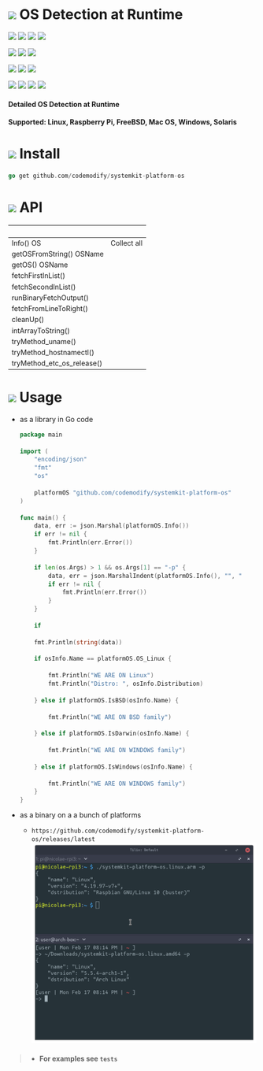 # ![](https://fonts.gstatic.com/s/i/materialicons/bookmarks/v4/24px.svg)  OS Detection at Runtime
[![](https://img.shields.io/github/v/release/codemodify/systemkit-platform-os?style=flat-square)](https://github.com/codemodify/systemkit-platform-os/releases/latest)
![](https://img.shields.io/github/languages/code-size/codemodify/systemkit-platform-os?style=flat-square)
![](https://img.shields.io/github/last-commit/codemodify/systemkit-platform-os?style=flat-square)
[![](https://img.shields.io/badge/license-0--license-brightgreen?style=flat-square)](https://github.com/codemodify/TheFreeLicense)

![](https://img.shields.io/github/workflow/status/codemodify/systemkit-platform-os/qa?style=flat-square)
![](https://img.shields.io/github/issues/codemodify/systemkit-platform-os?style=flat-square)
[![](https://goreportcard.com/badge/github.com/codemodify/systemkit-platform-os?style=flat-square)](https://goreportcard.com/report/github.com/codemodify/systemkit-platform-os)

[![](https://img.shields.io/badge/godoc-reference-brightgreen?style=flat-square)](https://godoc.org/github.com/codemodify/systemkit-platform-os)
![](https://img.shields.io/badge/PRs-welcome-brightgreen.svg?style=flat-square)
![](https://img.shields.io/gitter/room/codemodify/systemkit-platform-os?style=flat-square)

![](https://img.shields.io/github/contributors/codemodify/systemkit-platform-os?style=flat-square)
![](https://img.shields.io/github/stars/codemodify/systemkit-platform-os?style=flat-square)
![](https://img.shields.io/github/watchers/codemodify/systemkit-platform-os?style=flat-square)
![](https://img.shields.io/github/forks/codemodify/systemkit-platform-os?style=flat-square)

#### Detailed OS Detection at Runtime
#### Supported: Linux, Raspberry Pi, FreeBSD, Mac OS, Windows, Solaris


# ![](https://fonts.gstatic.com/s/i/materialicons/bookmarks/v4/24px.svg) Install
```go
go get github.com/codemodify/systemkit-platform-os
```
# ![](https://fonts.gstatic.com/s/i/materialicons/bookmarks/v4/24px.svg) API

&nbsp;																| &nbsp;
---     															| ---
Info() OS | Collect all
getOSFromString() OSName | 
getOS() OSName | 
fetchFirstInList() | 
fetchSecondInList() | 
runBinaryFetchOutput() | 
fetchFromLineToRight()  | 
cleanUp()  | 
intArrayToString()  | 
tryMethod_uname()  | 
tryMethod_hostnamectl()  | 
tryMethod_etc_os_release()  | 



# ![](https://fonts.gstatic.com/s/i/materialicons/bookmarks/v4/24px.svg) Usage
- as a library in Go code
	```go
	package main

	import (
		"encoding/json"
		"fmt"
		"os"

		platformOS "github.com/codemodify/systemkit-platform-os"
	)

	func main() {
		data, err := json.Marshal(platformOS.Info())
		if err != nil {
			fmt.Println(err.Error())
		}

		if len(os.Args) > 1 && os.Args[1] == "-p" {
			data, err = json.MarshalIndent(platformOS.Info(), "", "    ")
			if err != nil {
				fmt.Println(err.Error())
			}
		}

		if

		fmt.Println(string(data))

		if osInfo.Name == platformOS.OS_Linux {

			fmt.Println("WE ARE ON Linux")
			fmt.Println("Distro: ", osInfo.Distribution)

		} else if platformOS.IsBSD(osInfo.Name) {

			fmt.Println("WE ARE ON BSD family")

		} else if platformOS.IsDarwin(osInfo.Name) {

			fmt.Println("WE ARE ON WINDOWS family")

		} else if platformOS.IsWindows(osInfo.Name) {

			fmt.Println("WE ARE ON WINDOWS family")
		}
	}
	```

- as a binary on a a bunch of platforms
	- `https://github.com/codemodify/systemkit-platform-os/releases/latest`
	![](https://raw.githubusercontent.com/codemodify/systemkit-platform-os/master/.helper-files/dox/sample.png)

> - #### For examples see `tests`